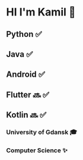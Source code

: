 # HI I'm Kamil 👋

## Python :white_check_mark:
## Java :white_check_mark:
## Android :white_check_mark:
## Flutter :soon: :white_check_mark:
## Kotlin :soon: :white_check_mark:

### University of Gdansk :mortar_board:
### Computer Science :sparkles:
